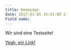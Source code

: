 ```yaml
---
title: Homepage
date: 2017-01-05 15:41:00 Z
Field name: 
---
```


Wir sind eine Testseite!

[Yeah, ein Link!](https://duplexmedia.com)